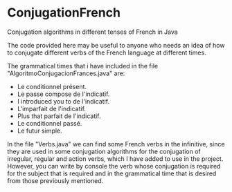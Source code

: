 # ConjugationFrench
Conjugation algorithms in different tenses of French in Java

The code provided here may be useful to anyone who needs an idea of how to conjugate different verbs of the French language at different times.

The grammatical times that i have included in the file "AlgoritmoConjugacionFrances.java" are:

- Le conditionnel présent.
- Le passe compose de l'indicatif.
- I introduced you to de l'indicatif.
- L'imparfait de l'indicatif.
- Plus that parfait de l'indicatif.
- Le conditionnel passé.
- Le futur simple.

In the file "Verbs.java" we can find some French verbs in the infinitive, since they are used in some conjugation algorithms for the conjugation of irregular,
regular and action verbs, which I have added to use in the project.
However, you can write by console the verb whose conjugation is required for the subject that is required and in the grammatical time that is desired from those previously mentioned.
